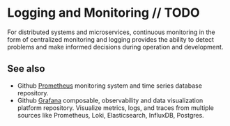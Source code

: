 # Logging and Monitoring // TODO

For distributed systems and microservices, continuous monitoring in the form of centralized monitoring and logging provides the ability to detect problems and make informed decisions during operation and development.

## See also

- Github [Prometheus](https://github.com/prometheus/prometheus) monitoring system and time series database repository.
- Github [Grafana](https://github.com/grafana/grafana) composable, observability and data visualization platform repository. Visualize metrics, logs, and traces from multiple sources like Prometheus, Loki, Elasticsearch, InfluxDB, Postgres.
